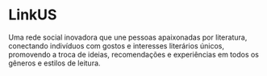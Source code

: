 # LinkUS
Uma rede social inovadora que une pessoas apaixonadas por literatura, conectando indivíduos com gostos e interesses literários únicos, promovendo a troca de ideias, recomendações e experiências em todos os gêneros e estilos de leitura.
